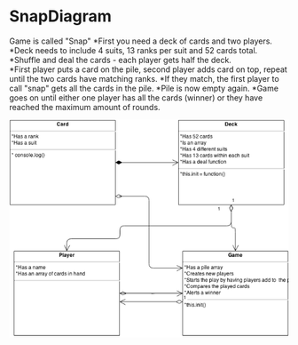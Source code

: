 SnapDiagram
===========
Game is called "Snap"
*First you need a deck of cards and two players.
*Deck needs to include 4 suits, 13 ranks per suit and 52 cards total.
*Shuffle and deal the cards - each player gets half the deck.  
*First player puts a card on the pile, second player adds card on top, repeat until the two cards have matching ranks. 
*If they match, the first player to call "snap" gets all the cards in the pile. 
*Pile is now empty again. 
*Game goes on until either one player has all the cards (winner) or they have reached the maximum amount of rounds.

![](myGameDiagram.png)
